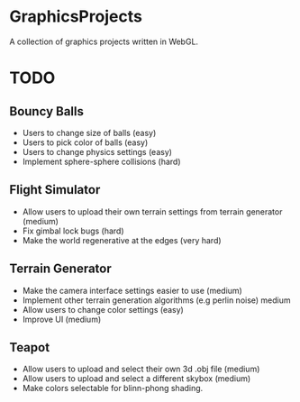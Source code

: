 # GraphicsProjects
A collection of graphics projects written in WebGL.

# TODO

## Bouncy Balls
- Users to change size of balls (easy)
- Users to pick color of balls (easy)
- Users to change physics settings (easy)
- Implement sphere-sphere collisions (hard)

## Flight Simulator

- Allow users to upload their own terrain settings from terrain generator (medium)
- Fix gimbal lock bugs (hard)
- Make the world regenerative at the edges (very hard)

## Terrain Generator

- Make the camera interface settings easier to use (medium)
- Implement other terrain generation algorithms (e.g perlin noise) medium
- Allow users to change color settings (easy)
- Improve UI (medium)

## Teapot

- Allow users to upload and select their own 3d .obj file (medium)
- Allow users to upload and select a different skybox (medium)
- Make colors selectable for blinn-phong shading.
